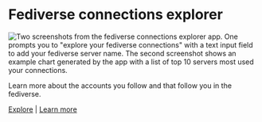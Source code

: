 # Fediverse connections explorer

![Two screenshots from the fediverse connections explorer app.
One prompts you to "explore your fediverse connections" with a text input field to add your fediverse server name. The second screenshot shows an example chart generated by the app with a list of top 10 servers most used your connections.](https://stefanbohacek.com/wp-content/uploads/2023/08/fediverse-connections-explorer-preview.png)

Learn more about the accounts you follow and that follow you in the fediverse.

[Explore](https://data.stefanbohacek.dev/projects/fediverse) | [Learn more](https://stefanbohacek.com/project/explore-your-fediverse-connections/)
